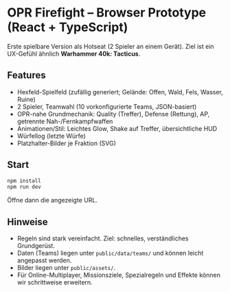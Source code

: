 
# OPR Firefight – Browser Prototype (React + TypeScript)

Erste spielbare Version als Hotseat (2 Spieler an einem Gerät). Ziel ist ein UX-Gefühl ähnlich **Warhammer 40k: Tacticus**.

## Features
- Hexfeld-Spielfeld (zufällig generiert; Gelände: Offen, Wald, Fels, Wasser, Ruine)
- 2 Spieler, Teamwahl (10 vorkonfigurierte Teams, JSON-basiert)
- OPR-nahe Grundmechanik: Quality (Treffer), Defense (Rettung), AP, getrennte Nah-/Fernkampfwaffen
- Animationen/Stil: Leichtes Glow, Shake auf Treffer, übersichtliche HUD
- Würfellog (letzte Würfe)
- Platzhalter-Bilder je Fraktion (SVG)

## Start
```bash
npm install
npm run dev
```
Öffne dann die angezeigte URL.

## Hinweise
- Regeln sind stark vereinfacht. Ziel: schnelles, verständliches Grundgerüst.
- Daten (Teams) liegen unter `public/data/teams/` und können leicht angepasst werden.
- Bilder liegen unter `public/assets/`.
- Für Online-Multiplayer, Missionsziele, Spezialregeln und Effekte können wir schrittweise erweitern.

